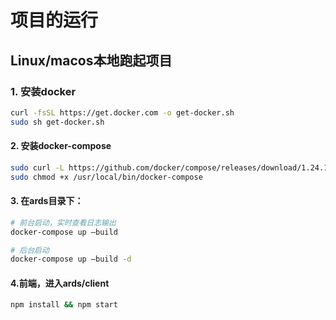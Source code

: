 # 项目的运行

## Linux/macos本地跑起项目


### 1. 安装docker
```bash
curl -fsSL https://get.docker.com -o get-docker.sh
sudo sh get-docker.sh
```

####  2. 安装docker-compose
```bash
sudo curl -L https://github.com/docker/compose/releases/download/1.24.1/docker-compose-`uname -s`-`uname -m` -o /usr/local/bin/docker-compose
sudo chmod +x /usr/local/bin/docker-compose
```

#### 3. 在ards目录下：
```bash
# 前台启动，实时查看日志输出
docker-compose up —build

# 后台启动
docker-compose up —build -d
```

#### 4.前端，进入ards/client
```bash
npm install && npm start
```